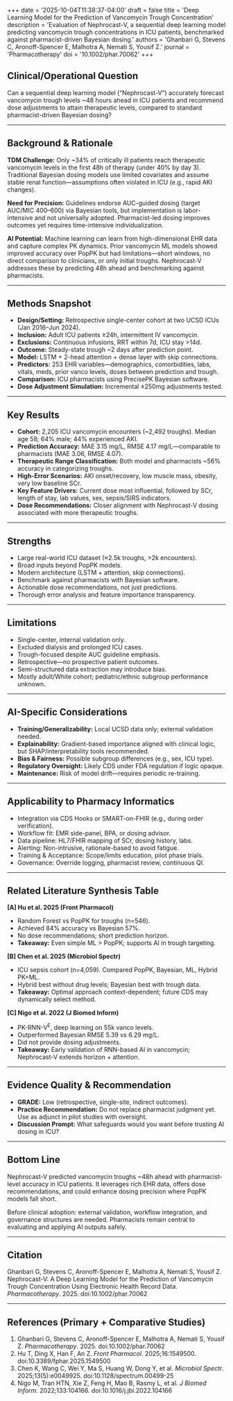 +++
date = '2025-10-04T11:38:37-04:00'
draft = false
title = 'Deep Learning Model for the Prediction of Vancomycin Trough Concentration'
description = 'Evaluation of Nephrocast-V, a sequential deep learning model predicting vancomycin trough concentrations in ICU patients, benchmarked against pharmacist-driven Bayesian dosing.'
authors = 'Ghanbari G, Stevens C, Aronoff-Spencer E, Malhotra A, Nemati S, Yousif Z.'
journal = 'Pharmacotherapy'
doi = '10.1002/phar.70062'
+++

## Clinical/Operational Question  
Can a sequential deep learning model (“Nephrocast-V”) accurately forecast vancomycin trough levels ~48 hours ahead in ICU patients and recommend dose adjustments to attain therapeutic levels, compared to standard pharmacist-driven Bayesian dosing?  

---

## Background & Rationale  
**TDM Challenge:** Only ~34% of critically ill patients reach therapeutic vancomycin levels in the first 48h of therapy (under 40% by day 3). Traditional Bayesian dosing models use limited covariates and assume stable renal function—assumptions often violated in ICU (e.g., rapid AKI changes).  

**Need for Precision:** Guidelines endorse AUC-guided dosing (target AUC/MIC 400–600) via Bayesian tools, but implementation is labor-intensive and not universally adopted. Pharmacist-led dosing improves outcomes yet requires time-intensive individualization.  

**AI Potential:** Machine learning can learn from high-dimensional EHR data and capture complex PK dynamics. Prior vancomycin ML models showed improved accuracy over PopPK but had limitations—short windows, no direct comparison to clinicians, or only initial troughs. Nephrocast-V addresses these by predicting 48h ahead and benchmarking against pharmacists.  

---

## Methods Snapshot  
- **Design/Setting:** Retrospective single-center cohort at two UCSD ICUs (Jan 2016–Jun 2024).  
- **Inclusion:** Adult ICU patients ≥24h, intermittent IV vancomycin.  
- **Exclusions:** Continuous infusions, RRT within 7d, ICU stay >14d.  
- **Outcome:** Steady-state trough ~2 days after prediction point.  
- **Model:** LSTM + 2-head attention + dense layer with skip connections.  
- **Predictors:** 253 EHR variables—demographics, comorbidities, labs, vitals, meds, prior vanco levels, doses between prediction and trough.  
- **Comparison:** ICU pharmacists using PrecisePK Bayesian software.  
- **Dose Adjustment Simulation:** Incremental ±250mg adjustments tested.  

---

## Key Results  
- **Cohort:** 2,205 ICU vancomycin encounters (~2,492 troughs). Median age 58; 64% male; 44% experienced AKI.  
- **Prediction Accuracy:** MAE 3.15 mg/L, RMSE 4.17 mg/L—comparable to pharmacists (MAE 3.06, RMSE 4.07).  
- **Therapeutic Range Classification:** Both model and pharmacists ~56% accuracy in categorizing troughs.  
- **High-Error Scenarios:** AKI onset/recovery, low muscle mass, obesity, very low baseline SCr.  
- **Key Feature Drivers:** Current dose most influential, followed by SCr, length of stay, lab values, sex, sepsis/SIRS indicators.  
- **Dose Recommendations:** Closer alignment with Nephrocast-V dosing associated with more therapeutic troughs.  

---

## Strengths  
- Large real-world ICU dataset (≈2.5k troughs, >2k encounters).  
- Broad inputs beyond PopPK models.  
- Modern architecture (LSTM + attention, skip connections).  
- Benchmark against pharmacists with Bayesian software.  
- Actionable dose recommendations, not just predictions.  
- Thorough error analysis and feature importance transparency.  

---

## Limitations  
- Single-center, internal validation only.  
- Excluded dialysis and prolonged ICU cases.  
- Trough-focused despite AUC guideline emphasis.  
- Retrospective—no prospective patient outcomes.  
- Semi-structured data extraction may introduce bias.  
- Mostly adult/White cohort; pediatric/ethnic subgroup performance unknown.  

---

## AI-Specific Considerations  
- **Training/Generalizability:** Local UCSD data only; external validation needed.  
- **Explainability:** Gradient-based importance aligned with clinical logic, but SHAP/interpretability tools recommended.  
- **Bias & Fairness:** Possible subgroup differences (e.g., sex, ICU type).  
- **Regulatory Oversight:** Likely CDS under FDA regulation if logic opaque.  
- **Maintenance:** Risk of model drift—requires periodic re-training.  

---

## Applicability to Pharmacy Informatics  
- Integration via CDS Hooks or SMART-on-FHIR (e.g., during order verification).  
- Workflow fit: EMR side-panel, BPA, or dosing advisor.  
- Data pipeline: HL7/FHIR mapping of SCr, dosing history, labs.  
- Alerting: Non-intrusive, rationale-based to avoid fatigue.  
- Training & Acceptance: Scope/limits education, pilot phase trials.  
- Governance: Override logging, pharmacist review, continuous QI.  

---

## Related Literature Synthesis Table  

**[A] Hu et al. 2025 (Front Pharmacol)**  
- Random Forest vs PopPK for troughs (n=546).  
- Achieved 84% accuracy vs Bayesian 57%.  
- No dose recommendations; short prediction horizon.  
- **Takeaway:** Even simple ML > PopPK; supports AI in trough targeting.  

**[B] Chen et al. 2025 (Microbiol Spectr)**  
- ICU sepsis cohort (n=4,059). Compared PopPK, Bayesian, ML, Hybrid PK+ML.  
- Hybrid best without drug levels; Bayesian best with trough data.  
- **Takeaway:** Optimal approach context-dependent; future CDS may dynamically select method.  

**[C] Nigo et al. 2022 (J Biomed Inform)**  
- PK-RNN-V<sup>E</sup>, deep learning on 55k vanco levels.  
- Outperformed Bayesian RMSE 5.39 vs 6.29 mg/L.  
- Did not provide dosing adjustments.  
- **Takeaway:** Early validation of RNN-based AI in vancomycin; Nephrocast-V extends horizon + attention.  

---

## Evidence Quality & Recommendation  
- **GRADE:** Low (retrospective, single-site, indirect outcomes).  
- **Practice Recommendation:** Do not replace pharmacist judgment yet. Use as adjunct in pilot studies with oversight.  
- **Discussion Prompt:** What safeguards would you want before trusting AI dosing in ICU?  

---

## Bottom Line  
Nephrocast-V predicted vancomycin troughs ~48h ahead with pharmacist-level accuracy in ICU patients. It leverages rich EHR data, offers dose recommendations, and could enhance dosing precision where PopPK models fall short.  

Before clinical adoption: external validation, workflow integration, and governance structures are needed. Pharmacists remain central to evaluating and applying AI outputs safely.  

---

## Citation  
Ghanbari G, Stevens C, Aronoff-Spencer E, Malhotra A, Nemati S, Yousif Z. Nephrocast-V: A Deep Learning Model for the Prediction of Vancomycin Trough Concentration Using Electronic Health Record Data. *Pharmacotherapy*. 2025. doi:10.1002/phar.70062  

---

## References (Primary + Comparative Studies)  
1. Ghanbari G, Stevens C, Aronoff-Spencer E, Malhotra A, Nemati S, Yousif Z. *Pharmacotherapy*. 2025. doi:10.1002/phar.70062  
2. Hu T, Ding X, Han F, An Z. *Front Pharmacol*. 2025;16:1549500. doi:10.3389/fphar.2025.1549500  
3. Chen K, Wang C, Wei Y, Ma S, Huang W, Dong Y, et al. *Microbiol Spectr*. 2025;13(5):e0049925. doi:10.1128/spectrum.00499-25  
4. Nigo M, Tran HTN, Xie Z, Feng H, Mao B, Rasmy L, et al. *J Biomed Inform*. 2022;133:104166. doi:10.1016/j.jbi.2022.104166  